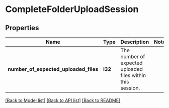 # CompleteFolderUploadSession

## Properties

Name | Type | Description | Notes
------------ | ------------- | ------------- | -------------
**number_of_expected_uploaded_files** | **i32** | The number of expected uploaded files within this session. | 

[[Back to Model list]](../README.md#documentation-for-models) [[Back to API list]](../README.md#documentation-for-api-endpoints) [[Back to README]](../README.md)


